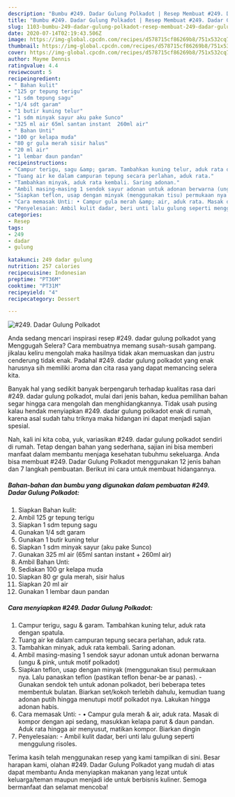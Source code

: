```yaml
---
description: "Bumbu #249. Dadar Gulung Polkadot | Resep Membuat #249. Dadar Gulung Polkadot Yang Menggugah Selera"
title: "Bumbu #249. Dadar Gulung Polkadot | Resep Membuat #249. Dadar Gulung Polkadot Yang Menggugah Selera"
slug: 1103-bumbu-249-dadar-gulung-polkadot-resep-membuat-249-dadar-gulung-polkadot-yang-menggugah-selera
date: 2020-07-14T02:19:43.506Z
image: https://img-global.cpcdn.com/recipes/d578715cf86269b8/751x532cq70/249-dadar-gulung-polkadot-foto-resep-utama.jpg
thumbnail: https://img-global.cpcdn.com/recipes/d578715cf86269b8/751x532cq70/249-dadar-gulung-polkadot-foto-resep-utama.jpg
cover: https://img-global.cpcdn.com/recipes/d578715cf86269b8/751x532cq70/249-dadar-gulung-polkadot-foto-resep-utama.jpg
author: Mayme Dennis
ratingvalue: 4.4
reviewcount: 5
recipeingredient:
- " Bahan kulit"
- "125 gr tepung terigu"
- "1 sdm tepung sagu"
- "1/4 sdt garam"
- "1 butir kuning telur"
- "1 sdm minyak sayur aku pake Sunco"
- "325 ml air 65ml santan instant  260ml air"
- " Bahan Unti"
- "100 gr kelapa muda"
- "80 gr gula merah sisir halus"
- "20 ml air"
- "1 lembar daun pandan"
recipeinstructions:
- "Campur terigu, sagu &amp; garam. Tambahkan kuning telur, aduk rata dengan spatula."
- "Tuang air ke dalam campuran tepung secara perlahan, aduk rata."
- "Tambahkan minyak, aduk rata kembali. Saring adonan."
- "Ambil masing-masing 1 sendok sayur adonan untuk adonan berwarna (ungu &amp; pink, untuk motif polkadot)"
- "Siapkan teflon, usap dengan minyak (menggunakan tisu) permukaan nya. Lalu panaskan teflon (pastikan teflon benar-be ar panas). Gunakan sendok teh untuk adonan polkadot, beri beberapa tetes membentuk bulatan. Biarkan set/kokoh terlebih dahulu, kemudian tuang adonan putih hingga menutupi motif polkadot nya. Lakukan hingga adonan habis."
- "Cara memasak Unti: • Campur gula merah &amp; air, aduk rata. Masak di kompor dengan api sedang, masukkan kelapa parut &amp; daun pandan. Aduk rata hingga air menyusut, matikan kompor. Biarkan dingin"
- "Penyelesaian: Ambil kulit dadar, beri unti lalu gulung seperti menggulung risoles."
categories:
- Resep
tags:
- 249
- dadar
- gulung

katakunci: 249 dadar gulung 
nutrition: 257 calories
recipecuisine: Indonesian
preptime: "PT36M"
cooktime: "PT31M"
recipeyield: "4"
recipecategory: Dessert

---
```



![#249. Dadar Gulung Polkadot](https://img-global.cpcdn.com/recipes/d578715cf86269b8/751x532cq70/249-dadar-gulung-polkadot-foto-resep-utama.jpg)

Anda sedang mencari inspirasi resep #249. dadar gulung polkadot yang Menggugah Selera? Cara membuatnya memang susah-susah gampang. jikalau keliru mengolah maka hasilnya tidak akan memuaskan dan justru cenderung tidak enak. Padahal #249. dadar gulung polkadot yang enak harusnya sih memiliki aroma dan cita rasa yang dapat memancing selera kita.



Banyak hal yang sedikit banyak berpengaruh terhadap kualitas rasa dari #249. dadar gulung polkadot, mulai dari jenis bahan, kedua pemilihan bahan segar hingga cara mengolah dan menghidangkannya. Tidak usah pusing kalau hendak menyiapkan #249. dadar gulung polkadot enak di rumah, karena asal sudah tahu triknya maka hidangan ini dapat menjadi sajian spesial.


Nah, kali ini kita coba, yuk, variasikan #249. dadar gulung polkadot sendiri di rumah. Tetap dengan bahan yang sederhana, sajian ini bisa memberi manfaat dalam membantu menjaga kesehatan tubuhmu sekeluarga. Anda bisa membuat #249. Dadar Gulung Polkadot menggunakan 12 jenis bahan dan 7 langkah pembuatan. Berikut ini cara untuk membuat hidangannya.

<!--inarticleads1-->

##### Bahan-bahan dan bumbu yang digunakan dalam pembuatan #249. Dadar Gulung Polkadot:

1. Siapkan  Bahan kulit:
1. Ambil 125 gr tepung terigu
1. Siapkan 1 sdm tepung sagu
1. Gunakan 1/4 sdt garam
1. Gunakan 1 butir kuning telur
1. Siapkan 1 sdm minyak sayur (aku pake Sunco)
1. Gunakan 325 ml air (65ml santan instant + 260ml air)
1. Ambil  Bahan Unti:
1. Sediakan 100 gr kelapa muda
1. Siapkan 80 gr gula merah, sisir halus
1. Siapkan 20 ml air
1. Gunakan 1 lembar daun pandan




<!--inarticleads2-->

##### Cara menyiapkan #249. Dadar Gulung Polkadot:

1. Campur terigu, sagu &amp; garam. Tambahkan kuning telur, aduk rata dengan spatula.
1. Tuang air ke dalam campuran tepung secara perlahan, aduk rata.
1. Tambahkan minyak, aduk rata kembali. Saring adonan.
1. Ambil masing-masing 1 sendok sayur adonan untuk adonan berwarna (ungu &amp; pink, untuk motif polkadot)
1. Siapkan teflon, usap dengan minyak (menggunakan tisu) permukaan nya. Lalu panaskan teflon (pastikan teflon benar-be ar panas). - Gunakan sendok teh untuk adonan polkadot, beri beberapa tetes membentuk bulatan. Biarkan set/kokoh terlebih dahulu, kemudian tuang adonan putih hingga menutupi motif polkadot nya. Lakukan hingga adonan habis.
1. Cara memasak Unti: - • Campur gula merah &amp; air, aduk rata. Masak di kompor dengan api sedang, masukkan kelapa parut &amp; daun pandan. Aduk rata hingga air menyusut, matikan kompor. Biarkan dingin
1. Penyelesaian: - Ambil kulit dadar, beri unti lalu gulung seperti menggulung risoles.




Terima kasih telah menggunakan resep yang kami tampilkan di sini. Besar harapan kami, olahan #249. Dadar Gulung Polkadot yang mudah di atas dapat membantu Anda menyiapkan makanan yang lezat untuk keluarga/teman maupun menjadi ide untuk berbisnis kuliner. Semoga bermanfaat dan selamat mencoba!
